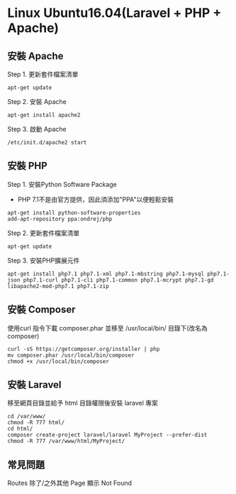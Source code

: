 # Linux Ubuntu16.04(Laravel + PHP + Apache)
## 安裝 Apache
Step 1. 更新套件檔案清單
```
apt-get update
```
Step 2. 安裝 Apache
```
apt-get install apache2
```
Step 3. 啟動 Apache
```
/etc/init.d/apache2 start
```

## 安裝 PHP
Step 1. 安裝Python Software Package
- PHP 7.1不是由官方提供，因此須添加"PPA"以便輕鬆安裝
```
apt-get install python-software-properties
add-apt-repository ppa:ondrej/php
```
Step 2. 更新套件檔案清單
```
apt-get update
```
Step 3. 安裝PHP擴展元件
```
apt-get install php7.1 php7.1-xml php7.1-mbstring php7.1-mysql php7.1-json php7.1-curl php7.1-cli php7.1-common php7.1-mcrypt php7.1-gd libapache2-mod-php7.1 php7.1-zip
```

## 安裝 Composer
使用curl 指令下載 composer.phar 並移至 /usr/local/bin/ 目錄下(改名為composer)
```
curl -sS https://getcomposer.org/installer | php
mv composer.phar /usr/local/bin/composer
chmod +x /usr/local/bin/composer
```

## 安裝 Laravel
移至網頁目錄並給予 html 目錄權限後安裝 laravel 專案
```
cd /var/www/
chmod -R 777 html/
cd html/
composer create-project laravel/laravel MyProject --prefer-dist
chmod -R 777 /var/www/html/MyProject/
```

## 常見問題 
Routes 除了/之外其他 Page 顯示 Not Found


